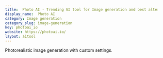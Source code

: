 ```yaml
---
title:  Photo AI - Trending AI tool for Image generation and best alternatives
display_name:  Photo AI
category: Image generation
category_slug: image-generation
key: photoai_io
website: https://photoai.io/
layout: aitool
---
```


Photorealistic image generation with custom settings.
